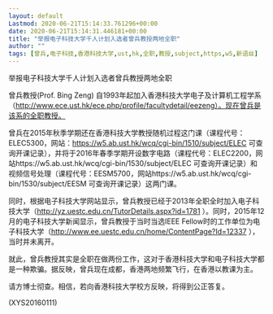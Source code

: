 ```yaml
---
layout: default
Lastmod: 2020-06-21T15:14:33.761296+00:00
date: 2020-06-21T15:14:31.446181+00:00
title: "举报电子科技大学千人计划入选者曾兵教授两地全职"
author: ""
tags: [曾兵,电子科技,香港科技大学,ust,hk,全职,教授,subject,https,w5,新语丝]
---
```


举报电子科技大学千人计划入选者曾兵教授两地全职

曾兵教授(Prof. Bing Zeng) 自1993年起加入香港科技大学电子及计算机工程学系（http://www.ece.ust.hk/ece.php/profile/facultydetail/eezeng）。现在曾兵是该系的全职教授。

曾兵在2015年秋季学期还在香港科技大学教授随机过程这门课（课程代号：ELEC5300，网站：https://w5.ab.ust.hk/wcq/cgi-bin/1510/subject/ELEC 可查询开课记录），并将于2016年春季学期开设数字电路（课程代号：ELEC2200，网站https://w5.ab.ust.hk/wcq/cgi-bin/1530/subject/ELEC 可查询开课记录）和视频信号处理（课程代号：EESM5700，网站https://w5.ab.ust.hk/wcq/cgi-bin/1530/subject/EESM 可查询开课记录）这两门课。

同时，根据电子科技大学网站显示，曾兵教授已经于2013年全职全时加入电子科技大学（http://yz.uestc.edu.cn/TutorDetails.aspx?id=1781 ）。同时，2015年12月的电子科技大学新闻显示，曾兵教授于当时当选IEEE Fellow时的工作单位为电子科技大学（http://www.ee.uestc.edu.cn/home/ContentPage?Id=12337 ），当时并未离开。

就此，曾兵教授其实是全职在做两份工作，这对于香港科技大学和电子科技大学都是一种欺骗。据反映，曾兵现在成都，香港两地频繁飞行，在香港以教课为主。

请方博士彻查。相信，若向香港科技大学校方反映，将得到公正答复。

(XYS20160111)

